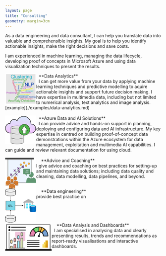 ```yaml
---
layout: page
title: "Consulting"
geometry: margin=3cm
---
```


As a data engineering and data consultant, I can help you translate data into valuable and comprehensible insights. My goal is to help you identify actionable insights, make the right decisions and save costs.

I am experienced in machine learning, managing the data lifecycle, developing proof of concepts in Microsoft Azure and using data visualization techniques to present the results.

<img src="/images/analytics-consulting1.png" align="left" width="100px"/> 
&nbsp; **Data Analytics** <br>
&nbsp; I can get more value from your data by applying machine learning techniques and predictive modelling to aquire actionable insights and support future decision making. I have expertise in multimedia data, including but not limited to numerical analysis, text analytics and image analysis.
[example](./examples/data-analytics.md)
<br>
<br clear="left"/>

<img src="/images/cloud-consulting1.png" align="left" width="100px"/> 
&nbsp; **Azure Data and AI Solutions**  <br>
&nbsp; I can provide advice and hands-on support in planning, deploying and configuring data and AI infrastructure. My key expertise in centred on building proof-of-concept data demonstrations within the Azure ecosystem for data management, exploitation and multimedia AI capabilities. I can guide and review relevant documentation for using cloud.
<br>
<br clear="left"/>

<img src="/images/advising-consulting.png" align="left" width="100px"/> 
&nbsp; &nbsp; **Advice and Coaching** <br>
I give advice and coaching on best practices for setting-up and maintaining data solutions; including data quality and cleaning, data modelling, data pipelines, and beyond.
<br>
<br clear="left"/>

<img src="/images/de-consulting1.png" align="left" width="100px"/> 
&nbsp; &nbsp; **Data engineering** <br>
provide best practice on
<br>
<br clear="left"/>

<img src="/images/dashboard-consulting.png" align="left" width="150px"/> 
&nbsp; &nbsp; **Data Analysis and Dashboards** <br>
&nbsp; I am specialised in analysing data and clearly presenting results, trends and recommendations as report-ready visualisations and interactive dashboards.
<br>
<br clear="left"/>



